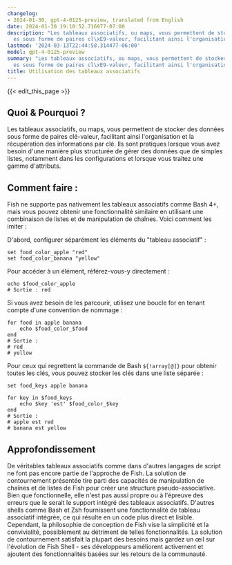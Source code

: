 ```yaml
---
changelog:
- 2024-01-30, gpt-4-0125-preview, translated from English
date: 2024-01-30 19:10:52.716977-07:00
description: "Les tableaux associatifs, ou maps, vous permettent de stocker des donn\xE9\
  es sous forme de paires cl\xE9-valeur, facilitant ainsi l'organisation et la\u2026"
lastmod: '2024-03-13T22:44:58.314477-06:00'
model: gpt-4-0125-preview
summary: "Les tableaux associatifs, ou maps, vous permettent de stocker des donn\xE9\
  es sous forme de paires cl\xE9-valeur, facilitant ainsi l'organisation et la\u2026"
title: Utilisation des tableaux associatifs
---
```


{{< edit_this_page >}}

## Quoi & Pourquoi ?

Les tableaux associatifs, ou maps, vous permettent de stocker des données sous forme de paires clé-valeur, facilitant ainsi l'organisation et la récupération des informations par clé. Ils sont pratiques lorsque vous avez besoin d'une manière plus structurée de gérer des données que de simples listes, notamment dans les configurations et lorsque vous traitez une gamme d'attributs.

## Comment faire :

Fish ne supporte pas nativement les tableaux associatifs comme Bash 4+, mais vous pouvez obtenir une fonctionnalité similaire en utilisant une combinaison de listes et de manipulation de chaînes. Voici comment les imiter :

D'abord, configurer séparément les éléments du "tableau associatif" :

```Fish Shell
set food_color_apple "red"
set food_color_banana "yellow"
```

Pour accéder à un élément, référez-vous-y directement :

```Fish Shell
echo $food_color_apple
# Sortie : red
```

Si vous avez besoin de les parcourir, utilisez une boucle for en tenant compte d'une convention de nommage :

```Fish Shell
for food in apple banana
    echo $food_color_$food
end
# Sortie :
# red
# yellow
```

Pour ceux qui regrettent la commande de Bash `${!array[@]}` pour obtenir toutes les clés, vous pouvez stocker les clés dans une liste séparée :

```Fish Shell
set food_keys apple banana

for key in $food_keys
    echo $key 'est' $food_color_$key
end
# Sortie :
# apple est red
# banana est yellow
```

## Approfondissement

De véritables tableaux associatifs comme dans d'autres langages de script ne font pas encore partie de l'approche de Fish. La solution de contournement présentée tire parti des capacités de manipulation de chaînes et de listes de Fish pour créer une structure pseudo-associative. Bien que fonctionnelle, elle n'est pas aussi propre ou à l'épreuve des erreurs que le serait le support intégré des tableaux associatifs. D'autres shells comme Bash et Zsh fournissent une fonctionnalité de tableau associatif intégrée, ce qui résulte en un code plus direct et lisible. Cependant, la philosophie de conception de Fish vise la simplicité et la convivialité, possiblement au détriment de telles fonctionnalités. La solution de contournement satisfait la plupart des besoins mais gardez un œil sur l'évolution de Fish Shell - ses développeurs améliorent activement et ajoutent des fonctionnalités basées sur les retours de la communauté.
